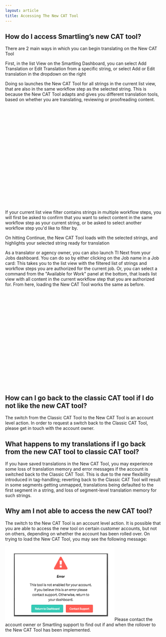 ```yaml
---
layout: article
title: Accessing The New CAT Tool
---
```



## How do I access Smartling’s new CAT tool?

There are 2 main ways in which you can begin translating on the New CAT Tool

First, in the list View on the Smartling Dashboard, you can select Add Translation or Edit Translation from a specific string, or select Add or Edit translation in the dropdown on the right

Doing so launches the New CAT Tool for all strings in the current list view, that are also in the same workflow step as the selected string. This is because the New CAT Tool adapts and gives you different translation tools, based on whether you are translating, reviewing or proofreading content.

<script src="https://fast.wistia.com/embed/medias/b9cxoji7sh.jsonp" async></script><script src="https://fast.wistia.com/assets/external/E-v1.js" async></script><span class="wistia_embed wistia_async_b9cxoji7sh popover=true popoverAnimateThumbnail=true" style="display:inline-block;height:300px;width:400px">&nbsp;</span>

<br>If your current list view filter contains strings in multiple workflow steps, you will first be asked to confirm that you want to select content in the same workflow step as your current string, or be asked to select another workflow step you'd like to filter by.

On hitting Continue, the New CAT Tool loads with the selected strings, and highlights your selected string ready for translation

As a translator or agency owner, you can also launch TI Next from your Jobs dashboard. You can do so by either clicking on the Job name in a Job card: This takes you to the list view with the filtered list of strings and workflow steps you are authorized for the current job. Or, you can select a command from the "Available for Work" panel at the bottom, that loads list view with all content in the current workflow step that you are authorized for. From here, loading the New CAT Tool works the same as before.

<script src="https://fast.wistia.com/embed/medias/d3vijln55l.jsonp" async></script><script src="https://fast.wistia.com/assets/external/E-v1.js" async></script><span class="wistia_embed wistia_async_d3vijln55l popover=true popoverAnimateThumbnail=true" style="display:inline-block;height:300px;width:400px">&nbsp;</span>

## How can I go back to the classic CAT tool if I do not like the new CAT tool?

The switch from the Classic CAT Tool to the New CAT Tool is an account level action. In order to request a switch back to the Classic CAT Tool, please get in touch with the account owner.

## What happens to my translations if I go back from the new CAT tool to classic CAT tool?

If you have saved translations in the New CAT Tool, you may experience some loss of translation memory and error messages if the account is switched back to the Classic CAT Tool. This is due to the new flexibility introduced in tag-handling; reverting back to the Classic CAT Tool will result in some segments getting unmapped, translations being defaulted to the first segment in a string, and loss of segment-level translation memory for such strings.

## Why am I not able to access the new CAT tool?

The switch to the New CAT Tool is an account level action. It is possible that you are able to access the new tool on certain customer accounts, but not on others, depending on whether the account has been rolled over. On trying to load the New CAT Tool, you may see the following message:

![](/uploads/versions/screen-shot-2017-03-06-at-10-42-06-am---x----353-241x---.png)Please contact the account owner or Smartling support to find out if and when the rollover to the New CAT Tool has been implemented.
